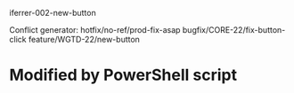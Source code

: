 iferrer-002-new-button

Conflict generator:
hotfix/no-ref/prod-fix-asap bugfix/CORE-22/fix-button-click feature/WGTD-22/new-button
# Modified by PowerShell script
